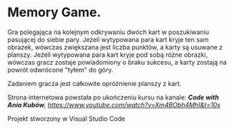 # Memory Game.

Gra polegająca na kolejnym odkrywaniu dwóch kart w poszukiwaniu pasującej do siebie pary. Jeżeli wytypowana para kart kryje ten sam obrazek, wówczas zwiększana jest liczba punktów, a karty są usuwane z planszy. Jeżeli wytypowana para kart kryje pod sobą różne obrazki, wówczas gracz zostaje powiadomiony o braku sukcesu, a karty zostają na powrót odwrócone "tyłem" do góry.

Zadaniem gracza jest całkowite opróżnienie planszy z kart.

Strona internetowa powstała po ukończeniu kursu na kanale:
_**Code with Ania Kubów**, https://www.youtube.com/watch?v=Xm4BObh4MhI&t=10s_


Projekt stworzony w Visual Studio Code
